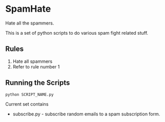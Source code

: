 # SpamHate

Hate all the spammers.

This is a set of python scripts to do various spam fight related stuff.

## Rules
1. Hate all spammers
1. Refer to rule number 1


## Running the Scripts
```python SCRIPT_NAME.py```

Current set contains
* subscribe.py - subscribe random emails to a spam subscription form.
